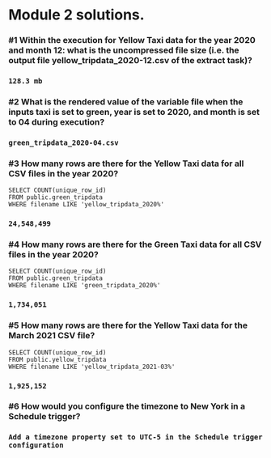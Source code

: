 # Module 2 solutions. 

### #1 Within the execution for Yellow Taxi data for the year 2020 and month 12: what is the uncompressed file size (i.e. the output file yellow_tripdata_2020-12.csv of the extract task)?

### `128.3 mb`

### #2 What is the rendered value of the variable file when the inputs taxi is set to green, year is set to 2020, and month is set to 04 during execution?

### `green_tripdata_2020-04.csv`

### #3 How many rows are there for the Yellow Taxi data for all CSV files in the year 2020?

```
SELECT COUNT(unique_row_id)
FROM public.green_tripdata
WHERE filename LIKE 'yellow_tripdata_2020%'
```
### `24,548,499`

### #4 How many rows are there for the Green Taxi data for all CSV files in the year 2020?

```
SELECT COUNT(unique_row_id)
FROM public.green_tripdata
WHERE filename LIKE 'green_tripdata_2020%'
```

### `1,734,051`

### #5 How many rows are there for the Yellow Taxi data for the March 2021 CSV file?

```
SELECT COUNT(unique_row_id)
FROM public.yellow_tripdata
WHERE filename LIKE 'yellow_tripdata_2021-03%'
```

### `1,925,152`

### #6 How would you configure the timezone to New York in a Schedule trigger?

### `Add a timezone property set to UTC-5 in the Schedule trigger configuration`